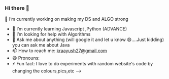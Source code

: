 ### Hi there 👋

  🔭 I’m currently working on making my DS and ALGO strong
- 🌱 I’m currently learning Javascript ,Python (ADVANCE)
- 🤔 I’m looking for help with Algorithms
- 💬 Ask me about anything (will google it and let u know 😄....Just kidding) you can ask me about Java
- 📫 How to reach me: kraayush27@gmail.com
- 😄 Pronouns: 
- ⚡ Fun fact: I love to do experiments with random website's code by changing the colours,pics,etc
-->
